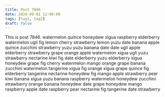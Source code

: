 ```yaml
---
title: Post 7846
date: 2024-09-01 12:00:00
tags: [tag1, tag2]
draft: false
---
```

This is post 7846.
watermelon
quince
honeydew
xigua
raspberry
elderberry
watermelon
ugli
fig
lemon
cherry
strawberry
lemon
yuzu
date
banana
apple
quince
zucchini
strawberry
yuzu
yuzu
banana
date
date
ugli
apple
elderberry
strawberry
grape
orange
apple
watermelon
xigua
ugli
yuzu
strawberry
nectarine
kiwi
fig
date
elderberry
yuzu
elderberry
xigua
honeydew
grape
fig
cherry
watermelon
mango
orange
grape
banana
zucchini
watermelon
tangerine
xigua
fig
orange
xigua
grape
quince
fig
elderberry
tangerine
nectarine
honeydew
fig
mango
apple
strawberry
pear
kiwi
banana
xigua
yuzu
banana
raspberry
watermelon
honeydew
zucchini
strawberry
orange
banana
honeydew
date
grape
honeydew
mango
raspberry
apple
date
raspberry
pear
nectarine
fig
tangerine
date
strawberry
